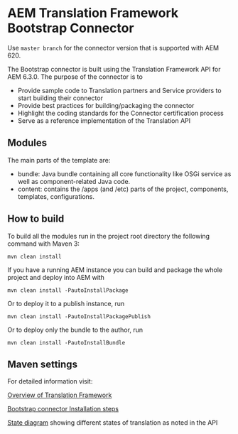 # AEM Translation Framework Bootstrap Connector

Use `master branch` for the connector version that is supported with AEM 620.

The Bootstrap connector is built using the Translation Framework API for AEM 6.3.0. The purpose of the connector is to

* Provide sample code to Translation partners and Service providers to start building their connector
* Provide best practices for building/packaging the connector
* Highlight the coding standards for the Connector certification process
* Serve as a reference implementation of the Translation API

## Modules

The main parts of the template are:

* bundle: Java bundle containing all core functionality like OSGi service as well as component-related Java code.
* content: contains the /apps (and /etc) parts of the project, components, templates, configurations.

## How to build

To build all the modules run in the project root directory the following command with Maven 3:

    mvn clean install

If you have a running AEM instance you can build and package the whole project and deploy into AEM with  

    mvn clean install -PautoInstallPackage
    
Or to deploy it to a publish instance, run

    mvn clean install -PautoInstallPackagePublish
    
Or to deploy only the bundle to the author, run

    mvn clean install -PautoInstallBundle

## Maven settings

For detailed information visit:
    
[Overview of Translation Framework](https://docs.adobe.com/docs/en/aem/6-1/administer/sites/translation/tc-tic.html)

[Bootstrap connector Installation steps](https://helpx.adobe.com/experience-manager/using/bootstrap.html)

[State diagram](https://files.acrobat.com/a/preview/32824bd9-6cc6-41b4-bc7b-8e7c4d2c7d65) showing different states of translation as noted in the API
    
